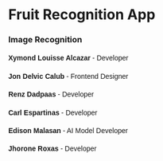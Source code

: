 # Fruit Recognition App
### Image Recognition

<div style="font-family: Arial, sans-serif; line-height: 1.6;">
  <p><strong>Xymond Louisse Alcazar</strong> - Developer</p>
  <p><strong>Jon Delvic Calub</strong> - Frontend Designer</p>
  <p><strong>Renz Dadpaas</strong> - Developer</p>
  <p><strong>Carl Espartinas</strong> - Developer</p>
  <p><strong>Edison Malasan</strong> - AI Model Developer</p>
  <p><strong>Jhorone Roxas</strong> - Developer</p>
</div>
